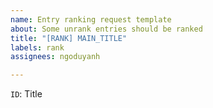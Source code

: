 ```yaml
---
name: Entry ranking request template
about: Some unrank entries should be ranked
title: "[RANK] MAIN_TITLE"
labels: rank
assignees: ngoduyanh

---
```


`ID`: Title
